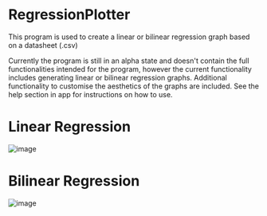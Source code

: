 # RegressionPlotter
This program is used to create a linear or bilinear regression graph based on a datasheet (.csv)

Currently the program is still in an alpha state and doesn't contain the full functionalities intended for the program, however the current functionality includes generating linear or bilinear regression graphs. Additional functionality to customise the aesthetics of the graphs are included. See the help section in app for instructions on how to use.


# Linear Regression
![image](https://user-images.githubusercontent.com/57272355/200127079-51ac1a31-0ca6-4ef8-be07-4d629546f668.png)


# Bilinear Regression
![image](https://user-images.githubusercontent.com/57272355/200127108-b3855384-c85c-49c4-886a-1e1cde29e2cd.png)

